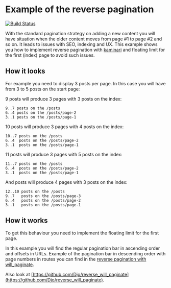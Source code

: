 # Example of the reverse pagination
[![Build Status](https://secure.travis-ci.org/Djo/reverse_kaminari.png "Build Status")](http://travis-ci.org/Djo/reverse_kaminari)

With the standard pagination strategy on adding a new content you will have situation when the older content moves from page #1 to page #2 and so on. It leads to issues with SEO, indexing and UX. This example shows you how to implement reverse pagination with [kaminari](https://github.com/amatsuda/kaminari) and floating limit for the first (index) page to avoid such issues.

## How it looks

For example you need to display 3 posts per page. In this case you will have from 3 to 5 posts on the start page:

9 posts will produce 3 pages with 3 posts on the index:

    9..7 posts on the /posts
    6..4 posts on the /posts/page-2
    3..1 posts on the /posts/page-1

10 posts will produce 3 pages with 4 posts on the index:

    10..7 posts on the /posts
    6..4  posts on the /posts/page-2
    3..1  posts on the /posts/page-1

11 posts will produce 3 pages with 5 posts on the index:

    11..7 posts on the /posts
    6..4  posts on the /posts/page-2
    3..1  posts on the /posts/page-1

And posts will produce 4 pages with 3 posts on the index:

    12..10 posts on the /posts
    9..7   posts on the /posts/page-3
    6..4   posts on the /posts/page-2
    3..1   posts on the /posts/page-1

## How it works

To get this behaviour you need to implement the floating limit for the first page.

In this example you will find the regular pagination bar in ascending order and offsets in URLs. Example of the pagination bar in descending order with page numbers in routes you can find in the [reverse pagination with will_paginate](https://github.com/Djo/reverse_will_paginate).

Also look at [https://github.com/Djo/reverse_will_paginate](https://github.com/Djo/reverse_will_paginate).

